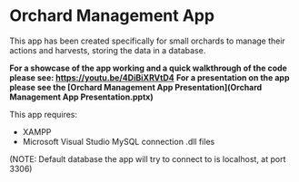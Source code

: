 # Orchard Management App

This app has been created specifically for small orchards to manage their actions and harvests, storing the data in a database.

**For a showcase of the app working and a quick walkthrough of the code please see: <https://youtu.be/4DiBiXRVtD4>**
**For a presentation on the app please see the [Orchard Management App Presentation](Orchard Management App Presentation.pptx)**


This app requires:

- XAMPP
- Microsoft Visual Studio MySQL connection .dll files

(NOTE: Default database the app will try to connect to is localhost, at port 3306)
